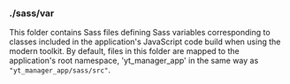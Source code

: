 ### ./sass/var

This folder contains Sass files defining Sass variables corresponding to classes
included in the application's JavaScript code build when using the modern toolkit.
By default, files in this folder are mapped to the application's root namespace,
'yt_manager_app' in the same way as `"yt_manager_app/sass/src"`.